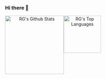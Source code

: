 ### Hi there 👋
<div style="display: flex;"; align="center">
  <img alt="RG's Github Stats" src="https://denvercoder1-github-readme-stats.vercel.app/api/?username=rg-aa&show_icons=true&count_private=true&theme=dark&hide_border=true&bg_color=151515&title_color=f2f2f2&icon_color=79fe96" style="height: 192px;">
  <img alt="RG's Top Languages" src="https://github-readme-stats.vercel.app/api/top-langs/?username=rg-aa&langs_count=8&count_private=true&layout=compact&theme=dark&hide_border=true&bg_color=151515&title_color=f2f2f2&icon_color=79fe96" style="height: 122px;">
</div>
<!--
**rg-aa/rg-aa** is a ✨ _special_ ✨ repository because its `README.md` (this file) appears on your GitHub profile.

Here are some ideas to get you started:

- 🔭 I’m currently working on ...
- 🌱 I’m currently learning ...
- 👯 I’m looking to collaborate on ...
- 🤔 I’m looking for help with ...
- 💬 Ask me about ...
- 📫 How to reach me: ...
- ⚡ Fun fact: ...
-->
